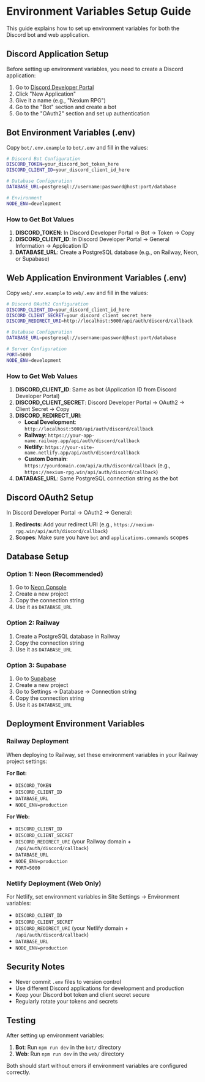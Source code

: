 # Environment Variables Setup Guide

This guide explains how to set up environment variables for both the Discord bot and web application.

## Discord Application Setup

Before setting up environment variables, you need to create a Discord application:

1. Go to [Discord Developer Portal](https://discord.com/developers/applications)
2. Click "New Application"
3. Give it a name (e.g., "Nexium RPG")
4. Go to the "Bot" section and create a bot
5. Go to the "OAuth2" section and set up authentication

## Bot Environment Variables (.env)

Copy `bot/.env.example` to `bot/.env` and fill in the values:

```bash
# Discord Bot Configuration
DISCORD_TOKEN=your_discord_bot_token_here
DISCORD_CLIENT_ID=your_discord_client_id_here

# Database Configuration
DATABASE_URL=postgresql://username:password@host:port/database

# Environment
NODE_ENV=development
```

### How to Get Bot Values

1. **DISCORD_TOKEN**: In Discord Developer Portal → Bot → Token → Copy
2. **DISCORD_CLIENT_ID**: In Discord Developer Portal → General Information → Application ID
3. **DATABASE_URL**: Create a PostgreSQL database (e.g., on Railway, Neon, or Supabase)

## Web Application Environment Variables (.env)

Copy `web/.env.example` to `web/.env` and fill in the values:

```bash
# Discord OAuth2 Configuration
DISCORD_CLIENT_ID=your_discord_client_id_here
DISCORD_CLIENT_SECRET=your_discord_client_secret_here
DISCORD_REDIRECT_URI=http://localhost:5000/api/auth/discord/callback

# Database Configuration
DATABASE_URL=postgresql://username:password@host:port/database

# Server Configuration
PORT=5000
NODE_ENV=development
```

### How to Get Web Values

1. **DISCORD_CLIENT_ID**: Same as bot (Application ID from Discord Developer Portal)
2. **DISCORD_CLIENT_SECRET**: Discord Developer Portal → OAuth2 → Client Secret → Copy
3. **DISCORD_REDIRECT_URI**:
   - **Local Development**: `http://localhost:5000/api/auth/discord/callback`
   - **Railway**: `https://your-app-name.railway.app/api/auth/discord/callback`
   - **Netlify**: `https://your-site-name.netlify.app/api/auth/discord/callback`
   - **Custom Domain**: `https://yourdomain.com/api/auth/discord/callback` (e.g., `https://nexium-rpg.win/api/auth/discord/callback`)
4. **DATABASE_URL**: Same PostgreSQL connection string as the bot

## Discord OAuth2 Setup

In Discord Developer Portal → OAuth2 → General:

1. **Redirects**: Add your redirect URI (e.g., `https://nexium-rpg.win/api/auth/discord/callback`)
2. **Scopes**: Make sure you have `bot` and `applications.commands` scopes

## Database Setup

### Option 1: Neon (Recommended)

1. Go to [Neon Console](https://console.neon.tech/)
2. Create a new project
3. Copy the connection string
4. Use it as `DATABASE_URL`

### Option 2: Railway

1. Create a PostgreSQL database in Railway
2. Copy the connection string
3. Use it as `DATABASE_URL`

### Option 3: Supabase

1. Go to [Supabase](https://supabase.com/)
2. Create a new project
3. Go to Settings → Database → Connection string
4. Copy the connection string
5. Use it as `DATABASE_URL`

## Deployment Environment Variables

### Railway Deployment

When deploying to Railway, set these environment variables in your Railway project settings:

**For Bot:**

- `DISCORD_TOKEN`
- `DISCORD_CLIENT_ID`
- `DATABASE_URL`
- `NODE_ENV=production`

**For Web:**

- `DISCORD_CLIENT_ID`
- `DISCORD_CLIENT_SECRET`
- `DISCORD_REDIRECT_URI` (your Railway domain + `/api/auth/discord/callback`)
- `DATABASE_URL`
- `NODE_ENV=production`
- `PORT=5000`

### Netlify Deployment (Web Only)

For Netlify, set environment variables in Site Settings → Environment variables:

- `DISCORD_CLIENT_ID`
- `DISCORD_CLIENT_SECRET`
- `DISCORD_REDIRECT_URI` (your Netlify domain + `/api/auth/discord/callback`)
- `DATABASE_URL`
- `NODE_ENV=production`

## Security Notes

- Never commit `.env` files to version control
- Use different Discord applications for development and production
- Keep your Discord bot token and client secret secure
- Regularly rotate your tokens and secrets

## Testing

After setting up environment variables:

1. **Bot**: Run `npm run dev` in the `bot/` directory
2. **Web**: Run `npm run dev` in the `web/` directory

Both should start without errors if environment variables are configured correctly.
